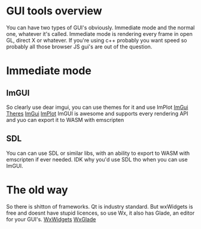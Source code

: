 # GUI tools overview
You can have two types of GUI's obviously. Immediate mode and the normal one, whatever it's called. Immediate mode is rendering every frame in open GL, direct X or whatever. If you're using c++ probably you want speed so probably all those browser JS gui's are out of the question.

# Immediate mode
## ImGUI
So clearly use dear imgui, you can use themes for it and use ImPlot
[ImGui Theres](https://github.com/Patitotective/ImThemes)
[ImGui](https://github.com/ocornut/imgui)
[ImPlot](https://github.com/epezent/implot)
ImGUI is awesome and supports every rendering API and yuo can export it to WASM with emscripten
## SDL
You can can use SDL or similar libs, with an ability to export to WASM with emscripten if ever needed. IDK why you'd use SDL tho when you can use ImGUI.
# The old way
So there is shitton of frameworks. Qt is industry standard. But wxWidgets is free and doesnt have stupid licences, so use Wx, it also has Glade, an editor for your GUI's.
[WxWidgets](https://github.com/wxWidgets)
[WxGlade](https://wxglade.sourceforge.net/)